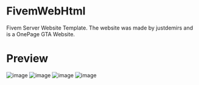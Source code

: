 # FivemWebHtml
Fivem Server Website Template.
The website was made by justdemirs and is a OnePage GTA Website.


# Preview
![image](https://user-images.githubusercontent.com/66009198/159929658-ce464f93-3a29-47f5-bbb4-b9f85a1b6fbf.png)
![image](https://user-images.githubusercontent.com/66009198/159929766-29b63847-a52c-433f-a53f-99386677b5b7.png)
![image](https://user-images.githubusercontent.com/66009198/159929840-134eaf63-82c3-4e76-bceb-e0d4615cd02d.png)
![image](https://user-images.githubusercontent.com/66009198/159929903-930e73d4-484b-4b38-8e60-6083c02dc63b.png)
